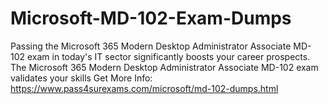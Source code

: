 # Microsoft-MD-102-Exam-Dumps
Passing the Microsoft 365 Modern Desktop Administrator Associate MD-102 exam in today's IT sector significantly boosts your career prospects. The Microsoft 365 Modern Desktop Administrator Associate MD-102 exam validates your skills Get More Info: https://www.pass4surexams.com/microsoft/md-102-dumps.html
